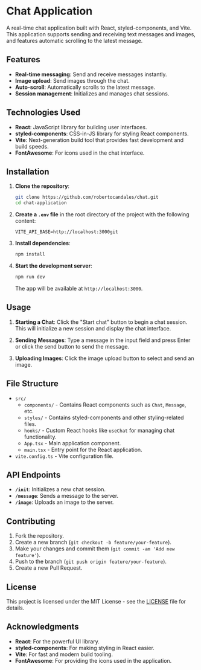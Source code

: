 # Chat Application

A real-time chat application built with React, styled-components, and Vite. This application supports sending and receiving text messages and images, and features automatic scrolling to the latest message.

## Features

- **Real-time messaging**: Send and receive messages instantly.
- **Image upload**: Send images through the chat.
- **Auto-scroll**: Automatically scrolls to the latest message.
- **Session management**: Initializes and manages chat sessions.

## Technologies Used

- **React**: JavaScript library for building user interfaces.
- **styled-components**: CSS-in-JS library for styling React components.
- **Vite**: Next-generation build tool that provides fast development and build speeds.
- **FontAwesome**: For icons used in the chat interface.

## Installation

1. **Clone the repository**:

   ```bash
   git clone https://github.com/robertocandales/chat.git
   cd chat-application
   ```

2. **Create a `.env` file** in the root directory of the project with the following content:

   ```
   VITE_API_BASE=http://localhost:3000git
   ```

3. **Install dependencies**:

   ```bash
   npm install
   ```

4. **Start the development server**:

   ```bash
   npm run dev
   ```

   The app will be available at `http://localhost:3000`.

## Usage

1. **Starting a Chat**: Click the "Start chat" button to begin a chat session. This will initialize a new session and display the chat interface.

2. **Sending Messages**: Type a message in the input field and press Enter or click the send button to send the message.

3. **Uploading Images**: Click the image upload button to select and send an image.

## File Structure

- `src/`
  - `components/` - Contains React components such as `Chat`, `Message`, etc.
  - `styles/` - Contains styled-components and other styling-related files.
  - `hooks/` - Custom React hooks like `useChat` for managing chat functionality.
  - `App.tsx` - Main application component.
  - `main.tsx` - Entry point for the React application.
- `vite.config.ts` - Vite configuration file.

## API Endpoints

- **`/init`**: Initializes a new chat session.
- **`/message`**: Sends a message to the server.
- **`/image`**: Uploads an image to the server.

## Contributing

1. Fork the repository.
2. Create a new branch (`git checkout -b feature/your-feature`).
3. Make your changes and commit them (`git commit -am 'Add new feature'`).
4. Push to the branch (`git push origin feature/your-feature`).
5. Create a new Pull Request.

## License

This project is licensed under the MIT License - see the [LICENSE](LICENSE) file for details.

## Acknowledgments

- **React**: For the powerful UI library.
- **styled-components**: For making styling in React easier.
- **Vite**: For fast and modern build tooling.
- **FontAwesome**: For providing the icons used in the application.
